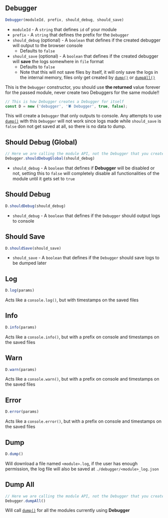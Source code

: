 ## Debugger
```js
Debugger(moduleId, prefix, should_debug, should_save)
```
- `moduleId` - A `string` that defines `id` of your module
- `prefix` - A `string` that defines the prefix for the `Debugger`
- `should_debug` (optional) - A `boolean` that defines if the created debugger will output to the browser console
  - Defaults to `false`
- `should_save` (optional) - A `boolean` that defines if the created debugger will **save** the logs somewhere in `file` format
  - Defaults to `false`
  - Note that this will not save files by itself, it will only save the logs in the internal memory, files only get created by [`dump()`](#dump) or [`dumpAll()`](#dump-all)

This is the `Debugger` constructor, you should use **the returned** value forever for the passed module, never create two Debuggers for the same module!!

```js
// This is how Debugger creates a Debugger for itself
const D = new ('debugger', '🕷️ Debugger', true, false);
```
This will create a `Debugger` that only outputs to console. Any attempts to use [`dump()`](#dump) with this `Debugger` will not work since logs made while `should_save` is `false` don not get saved at all, so there is no data to dump.

## Should Debug (Global)
```js
// Here we are calling the module API, not the Debugger that you created
Debugger.shouldDebugGlobal(should_debug)
```
- `should_debug` - A `boolean` that defines if **Debugger** will be disabled or not, setting this to `false` will completely disable all functionalities of the module until it gets set to `true`

## Should Debug
```js
D.shouldDebug(should_debug)
```
- `should_debug` - A `boolean` that defines if the `Debugger` should output logs to console

## Should Save
```js
D.shouldSave(should_save)
```
- `should_save` - A `boolean` that defines if the `Debugger` should save logs to be dumped later

## Log
```js
D.log(params)
```
Acts like a `console.log()`, but with timestamps on the saved files

## Info
```js
D.info(params)
```
Acts like a `console.info()`, but with a prefix on console and timestamps on the saved files

## Warn
```js
D.warn(params)
```
Acts like a `console.warn()`, but with a prefix on console and timestamps on the saved files

## Error
```js
D.error(params)
```
Acts like a `console.error()`, but with a prefix on console and timestamps on the saved files

## Dump
```js
D.dump()
```
Will download a file named `<module>.log`, if the user has enough permission, the log file will also be saved at `./debugger/<module>_log.json`

## Dump All
```js
// Here we are calling the module API, not the Debugger that you created
Debugger.dumpAll()
```
Will call [`dump()`](#dump) for all the modules currently using **Debugger**
